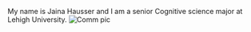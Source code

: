 My name is Jaina Hausser and I am a senior Cognitive science major at Lehigh University.
![Comm pic](https://pbs.twimg.com/profile_images/1094983419107381248/yrlw-2Hl.jpg)
